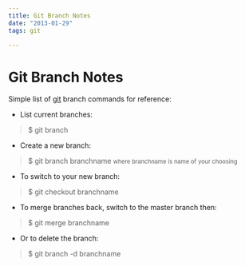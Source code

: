 ```yaml
---
title: Git Branch Notes
date: "2013-01-29"
tags: git

---
```

# Git Branch Notes

Simple list of [git](http://git-scm.com/) branch commands for reference:

- List current branches:
> $ git branch

- Create a new branch:
> $ git branch branchname
><small>where branchname is name of your choosing</small>

- To switch to your new branch:
> $ git checkout branchname

- To merge branches back, switch to the master branch then:
> $ git merge branchname 

- Or to delete the branch:
> $ git branch -d branchname




